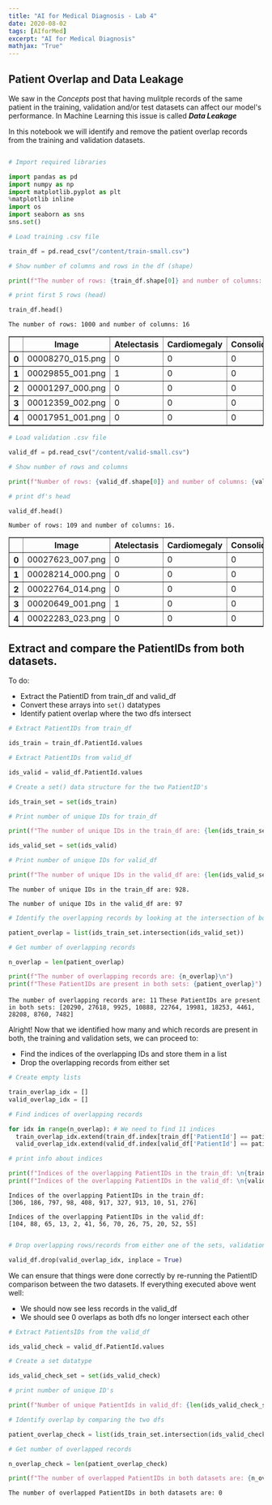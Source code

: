 ```yaml
---
title: "AI for Medical Diagnosis - Lab 4"
date: 2020-08-02
tags: [AIforMed]
excerpt: "AI for Medical Diagnosis"
mathjax: "True"
---
```


## Patient Overlap and Data Leakage

We saw in the *Concepts* post that having mulitple records of the same patient in the training, validation and/or test  datasets can affect our model's performance. In Machine Learning this issue is called ***Data Leakage***

In this notebook we will identify and remove the patient overlap records from the training and validation datasets. 

```python

# Import required libraries

import pandas as pd
import numpy as np
import matplotlib.pyplot as plt
%matplotlib inline
import os
import seaborn as sns
sns.set()

# Load training .csv file

train_df = pd.read_csv("/content/train-small.csv")

# Show number of columns and rows in the df (shape)

print(f"The number of rows: {train_df.shape[0]} and number of columns: {train_df.shape[1]}\n")

# print first 5 rows (head)

train_df.head()

```
`The number of rows: 1000 and number of columns: 16`

<table border="1" class="dataframe">
  <thead>
    <tr>
      <th></th>
      <th>Image</th>
      <th>Atelectasis</th>
      <th>Cardiomegaly</th>
      <th>Consolidation</th>
      <th>Edema</th>
      <th>Effusion</th>
      <th>Emphysema</th>
      <th>Fibrosis</th>
      <th>Hernia</th>
      <th>Infiltration</th>
      <th>Mass</th>
      <th>Nodule</th>
      <th>PatientId</th>
      <th>Pleural_Thickening</th>
      <th>Pneumonia</th>
      <th>Pneumothorax</th>
    </tr>
  </thead>
  <tbody>
    <tr>
      <th>0</th>
      <td>00008270_015.png</td>
      <td>0</td>
      <td>0</td>
      <td>0</td>
      <td>0</td>
      <td>0</td>
      <td>0</td>
      <td>0</td>
      <td>0</td>
      <td>0</td>
      <td>0</td>
      <td>0</td>
      <td>8270</td>
      <td>0</td>
      <td>0</td>
      <td>0</td>
    </tr>
    <tr>
      <th>1</th>
      <td>00029855_001.png</td>
      <td>1</td>
      <td>0</td>
      <td>0</td>
      <td>0</td>
      <td>1</td>
      <td>0</td>
      <td>0</td>
      <td>0</td>
      <td>1</td>
      <td>0</td>
      <td>0</td>
      <td>29855</td>
      <td>0</td>
      <td>0</td>
      <td>0</td>
    </tr>
    <tr>
      <th>2</th>
      <td>00001297_000.png</td>
      <td>0</td>
      <td>0</td>
      <td>0</td>
      <td>0</td>
      <td>0</td>
      <td>0</td>
      <td>0</td>
      <td>0</td>
      <td>0</td>
      <td>0</td>
      <td>0</td>
      <td>1297</td>
      <td>1</td>
      <td>0</td>
      <td>0</td>
    </tr>
    <tr>
      <th>3</th>
      <td>00012359_002.png</td>
      <td>0</td>
      <td>0</td>
      <td>0</td>
      <td>0</td>
      <td>0</td>
      <td>0</td>
      <td>0</td>
      <td>0</td>
      <td>0</td>
      <td>0</td>
      <td>0</td>
      <td>12359</td>
      <td>0</td>
      <td>0</td>
      <td>0</td>
    </tr>
    <tr>
      <th>4</th>
      <td>00017951_001.png</td>
      <td>0</td>
      <td>0</td>
      <td>0</td>
      <td>0</td>
      <td>0</td>
      <td>0</td>
      <td>0</td>
      <td>0</td>
      <td>1</td>
      <td>0</td>
      <td>0</td>
      <td>17951</td>
      <td>0</td>
      <td>0</td>
      <td>0</td>
    </tr>
  </tbody>
</table>

```python
# Load validation .csv file

valid_df = pd.read_csv("/content/valid-small.csv")

# Show number of rows and columns

print(f"Number of rows: {valid_df.shape[0]} and number of columns: {valid_df.shape[1]}. \n")

# print df's head

valid_df.head()
```
`Number of rows: 109 and number of columns: 16. `

<table border="1" class="dataframe">
  <thead>
    <tr>
      <th></th>
      <th>Image</th>
      <th>Atelectasis</th>
      <th>Cardiomegaly</th>
      <th>Consolidation</th>
      <th>Edema</th>
      <th>Effusion</th>
      <th>Emphysema</th>
      <th>Fibrosis</th>
      <th>Hernia</th>
      <th>Infiltration</th>
      <th>Mass</th>
      <th>Nodule</th>
      <th>PatientId</th>
      <th>Pleural_Thickening</th>
      <th>Pneumonia</th>
      <th>Pneumothorax</th>
    </tr>
  </thead>
  <tbody>
    <tr>
      <th>0</th>
      <td>00027623_007.png</td>
      <td>0</td>
      <td>0</td>
      <td>0</td>
      <td>1</td>
      <td>1</td>
      <td>0</td>
      <td>0</td>
      <td>0</td>
      <td>0</td>
      <td>0</td>
      <td>0</td>
      <td>27623</td>
      <td>0</td>
      <td>0</td>
      <td>0</td>
    </tr>
    <tr>
      <th>1</th>
      <td>00028214_000.png</td>
      <td>0</td>
      <td>0</td>
      <td>0</td>
      <td>0</td>
      <td>0</td>
      <td>0</td>
      <td>0</td>
      <td>0</td>
      <td>0</td>
      <td>0</td>
      <td>0</td>
      <td>28214</td>
      <td>0</td>
      <td>0</td>
      <td>0</td>
    </tr>
    <tr>
      <th>2</th>
      <td>00022764_014.png</td>
      <td>0</td>
      <td>0</td>
      <td>0</td>
      <td>0</td>
      <td>0</td>
      <td>0</td>
      <td>0</td>
      <td>0</td>
      <td>0</td>
      <td>0</td>
      <td>0</td>
      <td>22764</td>
      <td>0</td>
      <td>0</td>
      <td>0</td>
    </tr>
    <tr>
      <th>3</th>
      <td>00020649_001.png</td>
      <td>1</td>
      <td>0</td>
      <td>0</td>
      <td>0</td>
      <td>1</td>
      <td>0</td>
      <td>0</td>
      <td>0</td>
      <td>0</td>
      <td>0</td>
      <td>0</td>
      <td>20649</td>
      <td>0</td>
      <td>0</td>
      <td>0</td>
    </tr>
    <tr>
      <th>4</th>
      <td>00022283_023.png</td>
      <td>0</td>
      <td>0</td>
      <td>0</td>
      <td>0</td>
      <td>0</td>
      <td>0</td>
      <td>0</td>
      <td>0</td>
      <td>0</td>
      <td>0</td>
      <td>0</td>
      <td>22283</td>
      <td>0</td>
      <td>0</td>
      <td>0</td>
    </tr>
  </tbody>
</table>

## Extract and compare the PatientIDs from both datasets. 

To do: 

*   Extract the PatientID from train_df and valid_df
*   Convert these arrays into ```set()``` datatypes
*   Identify patient overlap where the two dfs intersect

```python
# Extract PatientIDs from train_df

ids_train = train_df.PatientId.values

# Extract PatientIDs from valid_df

ids_valid = valid_df.PatientId.values
```
```python
# Create a set() data structure for the two PatientID's

ids_train_set = set(ids_train)

# Print number of unique IDs for train_df

print(f"The number of unique IDs in the train_df are: {len(ids_train_set)}. \n")

ids_valid_set = set(ids_valid)

# Print number of unique IDs for valid_df

print(f"The number of unique IDs in the valid_df are: {len(ids_valid_set)}")
```
`The number of unique IDs in the train_df are: 928. `

`The number of unique IDs in the valid_df are: 97`

```python
# Identify the overlapping records by looking at the intersection of both sets

patient_overlap = list(ids_train_set.intersection(ids_valid_set))

# Get number of overlapping records

n_overlap = len(patient_overlap)

print(f"The number of overlapping records are: {n_overlap}\n")
print(f"These PatientIDs are present in both sets: {patient_overlap}")
```

`The number of overlapping records are: 11`
`These PatientIDs are present in both sets: [20290, 27618, 9925, 10888, 22764, 19981, 18253, 4461, 28208, 8760, 7482]`

Alright! Now that we identified how many and which records are present in both, the training and validation sets, we can proceed to:

*   Find the indices of the overlapping IDs and store them in a list
*   Drop the overlapping records from either set

```python
# Create empty lists

train_overlap_idx = []
valid_overlap_idx = []

# Find indices of overlapping records

for idx in range(n_overlap): # We need to find 11 indices
  train_overlap_idx.extend(train_df.index[train_df['PatientId'] == patient_overlap[idx]].tolist())
  valid_overlap_idx.extend(valid_df.index[valid_df['PatientId'] == patient_overlap[idx]].tolist())

# print info about indices

print(f"Indices of the overlapping PatientIDs in the train_df: \n{train_overlap_idx}\n")
print(f"Indices of the overlapping PatientIDs in the valid_df: \n{valid_overlap_idx}\n")

```

```
Indices of the overlapping PatientIDs in the train_df: 
[306, 186, 797, 98, 408, 917, 327, 913, 10, 51, 276]
```

```
Indices of the overlapping PatientIDs in the valid_df: 
[104, 88, 65, 13, 2, 41, 56, 70, 26, 75, 20, 52, 55]
```

```python

# Drop overlapping rows/records from either one of the sets, validation in this case

valid_df.drop(valid_overlap_idx, inplace = True)
```

We can ensure that things were done correctly by re-running the PatientID comparison between the two datasets. If everything executed above went well:
*  We should now see less records in the valid_df
*  We should see 0 overlaps as both dfs no longer intersect each other

```python
# Extract PatientsIDs from the valid_df

ids_valid_check = valid_df.PatientId.values

# Create a set datatype 

ids_valid_check_set = set(ids_valid_check)

# print number of unique ID's

print(f"Number of unique PatientIds in valid_df: {len(ids_valid_check_set)}")
```

```python
# Identify overlap by comparing the two dfs

patient_overlap_check = list(ids_train_set.intersection(ids_valid_check_set))

# Get number of overlapped records

n_overlap_check = len(patient_overlap_check)

print(f"The number of overlapped PatientIDs in both datasets are: {n_overlap_check}")
```

`The number of overlapped PatientIDs in both datasets are: 0`




